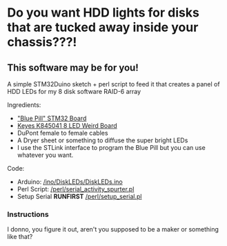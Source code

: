 # Do you want HDD lights for disks that are tucked away inside your chassis???!

## This software may be for you!

A simple STM32Duino sketch + perl script to feed it that creates a panel of HDD LEDs for my 8 disk software RAID-6 array

Ingredients:
 * ["Blue Pill" STM32 Board](http://wiki.stm32duino.com/index.php?title=Blue_Pill) 
 * [Keyes K845041 8 LED Weird Board](http://www.ebay.com/itm/172319919941)
 * DuPont female to female cables
 * A Dryer sheet or something to diffuse the super bright LEDs
 * I use the STLink interface to program the Blue Pill but you can use whatever you want.

Code:
 * Arduino: [/ino/DiskLEDs/DiskLEDs.ino](../blob/master/DiskLEDs/DiskLEDs.ino)
 * Perl Script: [/perl/serial_activity_spurter.pl](../blob/master/perl/serial_activity_spurter.pl)
 * Setup Serial **RUNFIRST** [/perl/setup_serial.pl](../blob/master/perl/setup_serial.pl)

 ### Instructions
 
 I donno, you figure it out, aren't you supposed to be a maker or something like that?
 
